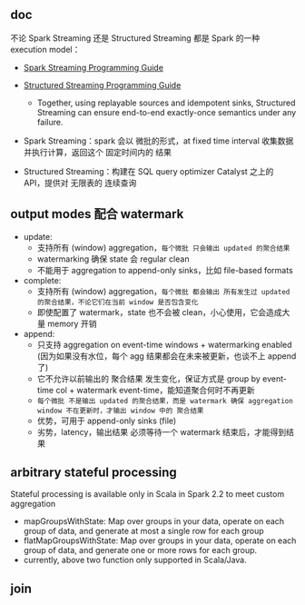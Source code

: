 ## doc

不论 Spark Streaming 还是 Structured Streaming 都是 Spark 的一种 execution model：

- [Spark Streaming Programming Guide](https://spark.apache.org/docs/latest/streaming-programming-guide.html)
- [Structured Streaming Programming Guide](https://spark.apache.org/docs/latest/structured-streaming-programming-guide.html)
  - Together, using replayable sources and idempotent sinks, Structured Streaming can ensure end-to-end exactly-once semantics under any failure.


- Spark Streaming：spark 会以 微批的形式，at fixed time interval 收集数据 并执行计算，返回这个 固定时间内的 结果
- Structured Streaming：构建在 SQL query optimizer Catalyst 之上的 API，提供对 无限表的 连续查询

## output modes 配合 watermark

- update: 
  - 支持所有 (window) aggregation，`每个微批 只会输出 updated 的聚合结果`
  - watermarking 确保 state 会 regular clean
  - 不能用于 aggregation to append-only sinks，比如 file-based formats
- complete:
  - 支持所有 (window) aggregation，`每个微批 都会输出 所有发生过 updated 的聚合结果，不论它们在当前 window 是否包含变化`
  - 即使配置了 watermark，state 也不会被 clean，小心使用，它会造成大量 memory 开销
- append:
  - 只支持 aggregation on event-time windows + watermarking enabled (因为如果没有水位，每个 agg 结果都会在未来被更新，也谈不上 append 了)
  - 它不允许以前输出的 聚合结果 发生变化，保证方式是 group by event-time col + watermark event-time，能知道聚合何时不再更新 
  - `每个微批 不是输出 updated 的聚合结果，而是 watermark 确保 aggregation window 不在更新时，才输出 window 中的 聚合结果`
  - 优势，可用于 append-only sinks (file)
  - 劣势，latency，输出结果 必须等待一个 watermark 结束后，才能得到结果

## arbitrary stateful processing

Stateful processing is available only in Scala in Spark 2.2 to meet custom aggregation

- mapGroupsWithState: Map over groups in your data, operate on each group of data, and generate at most a single row for each group
- flatMapGroupsWithState: Map over groups in your data, operate on each group of data, and generate one or more rows for each group.
- currently, above two function only supported in Scala/Java.


## join